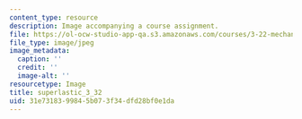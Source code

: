 ```yaml
---
content_type: resource
description: Image accompanying a course assignment.
file: https://ol-ocw-studio-app-qa.s3.amazonaws.com/courses/3-22-mechanical-behavior-of-materials-spring-2008/31e7318399845b073f34dfd28bf0e1da_superlastic_3_32.jpg
file_type: image/jpeg
image_metadata:
  caption: ''
  credit: ''
  image-alt: ''
resourcetype: Image
title: superlastic_3_32
uid: 31e73183-9984-5b07-3f34-dfd28bf0e1da
---
```

